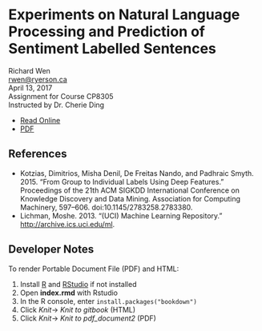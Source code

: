 # Experiments on Natural Language Processing and Prediction of Sentiment Labelled Sentences

Richard Wen  
rwen@ryerson.ca      
April 13, 2017  
Assignment for Course CP8305  
Instructed by Dr. Cherie Ding  

- [Read Online](https://rrwen.github.io/assign-cp8305-sls)
- [PDF](https://github.com/rrwen/assign-cp8305-sls/blob/master/index.pdf)

## References

- Kotzias, Dimitrios, Misha Denil, De Freitas Nando, and Padhraic Smyth. 2015. “From Group to
Individual Labels Using Deep Features.” Proceedings of the 21th ACM SIGKDD International
Conference on Knowledge Discovery and Data Mining. Association for Computing Machinery,
597–606. doi:10.1145/2783258.2783380.
- Lichman, Moshe. 2013. “(UCI) Machine Learning Repository.” http://archive.ics.uci.edu/ml.

## Developer Notes

To render Portable Document File (PDF) and HTML:

1. Install [R](https://cran.r-project.org/) and [RStudio](https://www.rstudio.com/products/rstudio/download/) if not installed
2. Open **index.rmd** with Rstudio
3. In the R console, enter `install.packages("bookdown")`
4. Click *Knit*-> *Knit to gitbook* (HTML)
5. Click *Knit*-> *Knit to pdf_document2* (PDF)